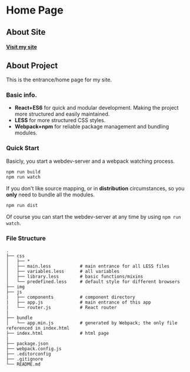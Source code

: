 # Home Page

## About Site
#### [Visit my site](https://zohofrank.github.io/)

## About Project
This is the entrance/home page for my site.
 
### Basic info.
* **React+ES6** for quick and modular development. Making the project more structured and easily maintained.
* **LESS** for more structured CSS styles.
* **Webpack+npm** for reliable package management and bundling modules.
### Quick Start
Basicly, you start a webdev-server and a webpack watching process.
``` bash
npm run build
npm run watch
```
If you don't like source mapping, or in **distribution** circumstances, so you **only** need to bundle all the modules.
``` bash
npm run dist
```
Of course you can start the webdev-server at any time by using `npm run watch`.
### File Structure
```
.
├── css
│   ├── *
│   ├── main.less           # main entrance for all LESS files
│   ├── variables.less      # all variables
│   ├── library.less        # basic functions/mixins
│   └── predefined.less     # default style for different browsers
├── img
├── js
|   ├── components          # component directory
|   ├── app.js              # main entrance of this app
|   └── router.js           # React router
|
├── bundle
│   └── app.min.js          # generated by Webpack; the only file referenced in index.html
├── index.html              # html page
|
├── package.json
├── webpack.config.js
├── .editorconfig
├── .gitignore
└── README.md

```



